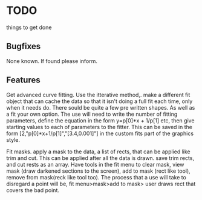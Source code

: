 TODO
====

things to get done

Bugfixes
--------

None known. If found please inform.

Features
--------

Get advanced curve fitting. Use the itterative method,. make a different fit object that can cache the data so that it isn't doing a full fit each time, only when it needs do. There sould be quite a few pre written shapes. As well as a fit your own option.
The use will need to write the number of fitting parameters, define the equation in the form y=p[0]*x + 1/p[1] etc, then give starting values to each of parameters to the fitter. This can be saved in the form [2,"p[0]*x+1/p[1]","[3.4,0.001]"]
in the custom fits part of the graphics style.

Fit masks. apply a mask to the data, a list of rects, that can be applied like trim and cut. This can be applied after all the data is drawn.
save trim rects, and cut rests as an array.
Have tools in the fit menu to clear mask, view mask (draw darkened sections to the screen), add to mask (rect like tool), remove from mask(reck like tool too).
The process that a use will take to disregard a point will be, fit menu>mask>add to mask> user draws rect that covers the bad point.


 

 
